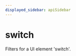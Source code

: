 ```yaml
---
displayed_sidebar: apiSidebar
---
```

# switch

<span class="theme-doc-version-badge badge badge--secondary"></span>

Filters for a UI element 'switch'.

